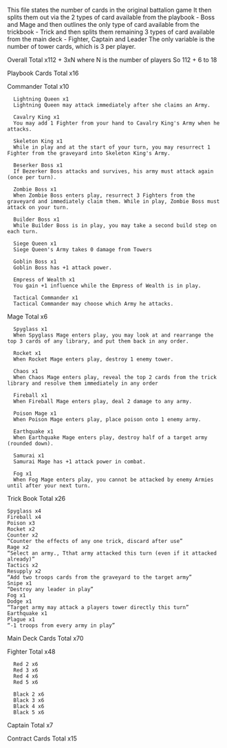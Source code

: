 This file states the number of cards in the original battalion game
It then splits them out via the 2 types of card available from the playbook - Boss and Mage
and then outlines the only type of card available from the trickbook - Trick
and then splits them remaining 3 types of card available from the main deck - Fighter, Captain and Leader
The only variable is the number of tower cards, which is 3 per player.

Overall
  Total x112 + 3xN where N is the number of players
  So 112 + 6 to 18

Playbook Cards
  Total x16

  Commander
    Total x10

      Lightning Queen x1
      Lightning Queen may attack immediately after she claims an Army.
      
      Cavalry King x1
      You may add 1 Fighter from your hand to Cavalry King's Army when he attacks.
      
      Skeleton King x1
      While in play and at the start of your turn, you may resurrect 1 Fighter from the graveyard into Skeleton King's Army.
      
      Beserker Boss x1
      If Bezerker Boss attacks and survives, his army must attack again (once per turn).

      Zombie Boss x1
      When Zombie Boss enters play, resurrect 3 Fighters from the graveyard and immediately claim them. While in play, Zombie Boss must attack on your turn.
      
      Builder Boss x1
      While Builder Boss is in play, you may take a second build step on each turn.
      
      Siege Queen x1
      Siege Queen's Army takes 0 damage from Towers

      Goblin Boss x1
      Goblin Boss has +1 attack power.

      Empress of Wealth x1
      You gain +1 influence while the Empress of Wealth is in play.

      Tactical Commander x1
      Tactical Commander may choose which Army he attacks.


  Mage
    Total x6

      Spyglass x1
      When Spyglass Mage enters play, you may look at and rearrange the top 3 cards of any library, and put them back in any order.

      Rocket x1
      When Rocket Mage enters play, destroy 1 enemy tower.

      Chaos x1
      When Chaos Mage enters play, reveal the top 2 cards from the trick library and resolve them immediately in any order

      Fireball x1
      When Fireball Mage enters play, deal 2 damage to any army.

      Poison Mage x1
      When Poison Mage enters play, place poison onto 1 enemy army.

      Earthquake x1
      When Earthquake Mage enters play, destroy half of a target army (rounded down).

      Samurai x1
      Samurai Mage has +1 attack power in combat.

      Fog x1
      When Fog Mage enters play, you cannot be attacked by enemy Armies until after your next turn.


Trick Book
  Total x26

    Spyglass x4
    Fireball x4
    Poison x3
    Rocket x2
    Counter x2
    “Counter the effects of any one trick, discard after use”
    Rage x2
    “Select an army., Tthat army attacked this turn (even if it attacked already)”
    Tactics x2
    Resupply x2
    “Add two troops cards from the graveyard to the target army”
    Snipe x1
    “Destroy any leader in play”
    Fog x1
    Dodge x1
    “Target army may attack a players tower directly this turn”
    Earthquake x1
    Plague x1
    “-1 troops from every army in play”



Main Deck Cards
  Total x70

  Fighter
    Total x48

      Red 2 x6
      Red 3 x6
      Red 4 x6
      Red 5 x6

      Black 2 x6
      Black 3 x6
      Black 4 x6
      Black 5 x6

  Captain
    Total x7

  Contract Cards
    Total x15
